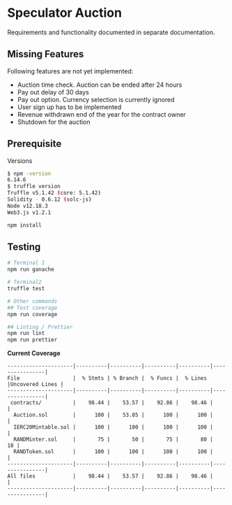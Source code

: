 # Speculator Auction

Requirements and functionality documented in separate documentation.

## Missing Features

Following features are not yet implemented:
- Auction time check. Auction can be ended after 24 hours
- Pay out delay of 30 days
- Pay out option. Currency selection is currently ignored
- User sign up has to be implemented
- Revenue withdrawn end of the year for the contract owner
- Shutdown for the auction

## Prerequisite

Versions
```bash
$ npm -version
6.14.6
$ truffle version
Truffle v5.1.42 (core: 5.1.42)
Solidity - 0.6.12 (solc-js)
Node v12.18.3
Web3.js v1.2.1

npm install
```

## Testing

```bash
# Terminal 1
npm run ganache

# Terminal2 
truffle test

# Other commands
## Test coverage
npm run coverage

## Linting / Prettier
npm run lint
npm run prettier
```

**Current Coverage**
```
---------------------|----------|----------|----------|----------|----------------|
File                 |  % Stmts | % Branch |  % Funcs |  % Lines |Uncovered Lines |
---------------------|----------|----------|----------|----------|----------------|
 contracts/          |    98.44 |    53.57 |    92.86 |    98.46 |                |
  Auction.sol        |      100 |    53.85 |      100 |      100 |                |
  IERC20Mintable.sol |      100 |      100 |      100 |      100 |                |
  RANDMinter.sol     |       75 |       50 |       75 |       80 |             18 |
  RANDToken.sol      |      100 |      100 |      100 |      100 |                |
---------------------|----------|----------|----------|----------|----------------|
All files            |    98.44 |    53.57 |    92.86 |    98.46 |                |
---------------------|----------|----------|----------|----------|----------------|
```